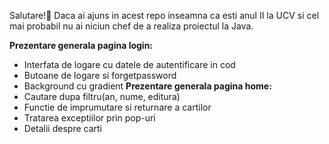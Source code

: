 Salutare!👋
Daca ai ajuns in acest repo inseamna ca esti anul II la UCV si cel mai probabil nu ai niciun chef de a realiza proiectul la Java.

**Prezentare generala pagina login:**
- Interfata de logare cu datele de autentificare in cod
- Butoane de logare si forgetpassword
- Background cu gradient
**Prezentare generala pagina home:**
- Cautare dupa filtru(an, nume, editura)
- Functie de imprumutare si returnare a cartilor
- Tratarea exceptiilor prin pop-uri
- Detalii despre carti
